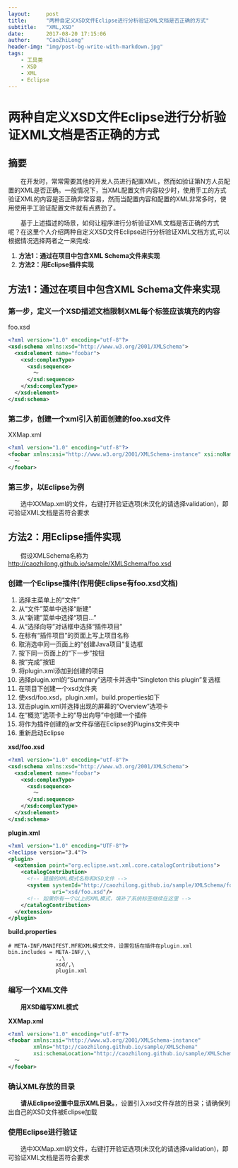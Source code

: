 ```yaml
---
layout:     post
title:      "两种自定义XSD文件Eclipse进行分析验证XML文档是否正确的方式"
subtitle:   "XML,XSD"
date:       2017-08-20 17:15:06
author:     "CaoZhiLong"
header-img: "img/post-bg-write-with-markdown.jpg"
tags:
	- 工具类
    - XSD
    - XML
    - Eclipse
---
```


# 两种自定义XSD文件Eclipse进行分析验证XML文档是否正确的方式

## 摘要

&emsp;&emsp;在开发时，常常需要其他的开发人员进行配置XML，然而如验证第N方人员配置的XML是否正确。一般情况下，当XML配置文件内容较少时，使用手工的方式验证XML的内容是否正确非常容易，然而当配置内容和配置的XML非常多时，使用使用手工验证配置文件就有点费劲了。

&emsp;&emsp;基于上述描述的场景，如何让程序进行分析验证XML文档是否正确的方式呢？在这里个人介绍两种自定义XSD文件Eclipse进行分析验证XML文档方式,可以根据情况选择两者之一来完成:

1. **方法1：通过在项目中包含XML Schema文件来实现**
2. **方法2：用Eclipse插件实现**

## **方法1：通过在项目中包含XML Schema文件来实现**

### 第一步，定义一个XSD描述文档限制XML每个标签应该填充的内容

foo.xsd

```xml
<?xml version="1.0" encoding="utf-8"?>
<xsd:schema xmlns:xsd="http://www.w3.org/2001/XMLSchema">
  <xsd:element name="foobar">
    <xsd:complexType>
      <xsd:sequence>
        〜
      </xsd:sequence>
    </xsd:complexType>
  </xsd:element>
</xsd:schema>
```

### 第二步，创建一个xml引入前面创建的foo.xsd文件

XXMap.xml

```xml
<?xml version="1.0" encoding="utf-8"?>
<foobar xmlns:xsi="http://www.w3.org/2001/XMLSchema-instance" xsi:noNamespaceSchemaLocation="foo.xsd">
  〜
</foobar>
```

### 第三步，以Eclipse为例

&emsp;&emsp;选中XXMap.xml的文件，右键打开验证选项(未汉化的请选择validation)，即可验证XML文档是否符合要求


## **方法2：用Eclipse插件实现**

&emsp;&emsp;假设XMLSchema名称为 http://caozhilong.github.io/sample/XMLSchema/foo.xsd


### 创建一个Eclipse插件(作用使Eclipse有foo.xsd文档)

1. 选择主菜单上的“文件”
2. 从“文件”菜单中选择“新建”
3. 从“新建”菜单中选择“项目...”
4. 从“选择向导”对话框中选择“插件项目”
5. 在标有“插件项目”的页面上写上项目名称
6. 取消选中同一页面上的“创建Java项目”复选框
7. 按下同一页面上的“下一步”按钮
8. 按“完成”按钮
9. 将plugin.xml添加到创建的项目
10. 选择plugin.xml的“Summary”选项卡并选中“Singleton this plugin”复选框
11. 在项目下创建一个xsd文件夹
12. 使xsd/foo.xsd，plugin.xml，build.properties如下
13. 双击plugin.xml并选择出现的屏幕的“Overview”选项卡
14. 在“概览”选项卡上的“导出向导”中创建一个插件
15. 将作为插件创建的jar文件存储在Eclipse的Plugins文件夹中
16. 重新启动Eclipse

**xsd/foo.xsd**
```xml
<?xml version="1.0" encoding="utf-8"?>
<xsd:schema xmlns:xsd="http://www.w3.org/2001/XMLSchema">
  <xsd:element name="foobar">
    <xsd:complexType>
      <xsd:sequence>
        〜
      </xsd:sequence>
    </xsd:complexType>
  </xsd:element>
</xsd:schema>
```
**plugin.xml**

```xml
<?xml version="1.0" encoding="UTF-8"?>
<?eclipse version="3.4"?>
<plugin>
  <extension point="org.eclipse.wst.xml.core.catalogContributions">
    <catalogContribution>
      <!-- 链接的XML模式名称和XSD文件 -->
      <system systemId="http://caozhilong.github.io/sample/XMLSchema/foo.xsd"
              uri="xsd/foo.xsd"/>
      <!-- 如果你有一个以上的XML模式，填补了系统标签继续在这里 -->
    </catalogContribution>
  </extension>
</plugin>
```
**build.properties**

```properties
# META-INF/MANIFEST.MF和XML模式文件，设置包括在插件在plugin.xml 
bin.includes = META-INF/,\
               .,\
               xsd/,\
               plugin.xml
```


### 编写一个XML文件

&emsp;&emsp;**用XSD编写XML模式**

**XXMap.xml**
```xml
<?xml version="1.0" encoding="utf-8"?>
<foobar xmlns:xsi="http://www.w3.org/2001/XMLSchema-instance"
        xmlns="http://caozhilong.github.io/sample/XMLSchema"
        xsi:schemaLocation="http://caozhilong.github.io/sample/XMLSchema http://caozhilong.github.io/sample/XMLSchema/foo.xsd">
  〜
</foobar>
```

### 确认XML存放的目录

&emsp;&emsp;**请从Eclipse设置中显示XML目录。**，设置引入xsd文件存放的目录；请确保列出自己的XSD文件被Eclipse加载

### 使用Eclipse进行验证

&emsp;&emsp;选中XXMap.xml的文件，右键打开验证选项(未汉化的请选择validation)，即可验证XML文档是否符合要求
